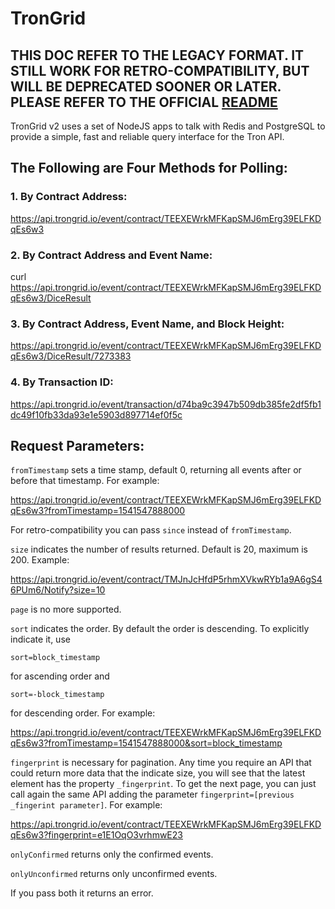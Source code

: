 # TronGrid

## THIS DOC REFER TO THE LEGACY FORMAT. IT STILL WORK FOR RETRO-COMPATIBILITY, BUT WILL BE DEPRECATED SOONER OR LATER. PLEASE REFER TO THE OFFICIAL [README](https://github.com/tronprotocol/tron-grid/blob/master/README.md)

TronGrid v2 uses a set of NodeJS apps to talk with Redis and PostgreSQL to provide a simple, fast and reliable query interface for the Tron API.


## The Following are Four Methods for Polling:
### 1.  By Contract Address:<br>

https://api.trongrid.io/event/contract/TEEXEWrkMFKapSMJ6mErg39ELFKDqEs6w3
    
### 2.  By Contract Address and Event Name:<br>

curl https://api.trongrid.io/event/contract/TEEXEWrkMFKapSMJ6mErg39ELFKDqEs6w3/DiceResult

### 3.  By Contract Address, Event Name, and Block Height:

https://api.trongrid.io/event/contract/TEEXEWrkMFKapSMJ6mErg39ELFKDqEs6w3/DiceResult/7273383
    
### 4.  By Transaction ID:<br>

https://api.trongrid.io/event/transaction/d74ba9c3947b509db385fe2df5fb1dc49f10fb33da93e1e5903d897714ef0f5c


## Request Parameters:<br>
`fromTimestamp` sets a time stamp, default 0, returning all events after or before that timestamp. For example:

https://api.trongrid.io/event/contract/TEEXEWrkMFKapSMJ6mErg39ELFKDqEs6w3?fromTimestamp=1541547888000
 
For retro-compatibility you can pass `since` instead of `fromTimestamp`.
    
`size` indicates the number of results returned. Default is 20, maximum is 200. Example:

https://api.trongrid.io/event/contract/TMJnJcHfdP5rhmXVkwRYb1a9A6gS46PUm6/Notify?size=10
    
    
`page` is no more supported.
    
`sort` indicates the order. By default the order is descending. To explicitly indicate it, use
```
sort=block_timestamp
```
for ascending order and 
```
sort=-block_timestamp
```
for descending order. For example:

https://api.trongrid.io/event/contract/TEEXEWrkMFKapSMJ6mErg39ELFKDqEs6w3?fromTimestamp=1541547888000&sort=block_timestamp


`fingerprint` is necessary for pagination. Any time you require an API that could return more data that the indicate size, you will see that the latest element has the property `_fingerprint`. To get the next page, you can just call again the same API adding the parameter `fingerprint=[previous _fingerint parameter]`. For example:

https://api.trongrid.io/event/contract/TEEXEWrkMFKapSMJ6mErg39ELFKDqEs6w3?fingerprint=e1E1OqO3vrhmwE23


`onlyConfirmed` returns only the confirmed events.

`onlyUnconfirmed` returns only unconfirmed events.

If you pass both it returns an error.

